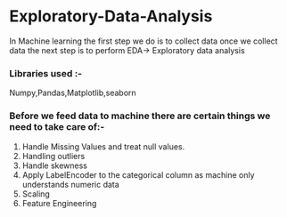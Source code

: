 # Exploratory-Data-Analysis
In Machine learning the first step we do is to collect data once we collect data the next step is to perform EDA-> Exploratory data analysis
### Libraries used :-
Numpy,Pandas,Matplotlib,seaborn
### Before we feed data to machine there are certain things we need to take care of:-
 1) Handle Missing Values and treat null values.
 2) Handling outliers
 3) Handle skewness
 4) Apply LabelEncoder to the categorical column as machine only understands numeric data
 5) Scaling
 6) Feature Engineering
